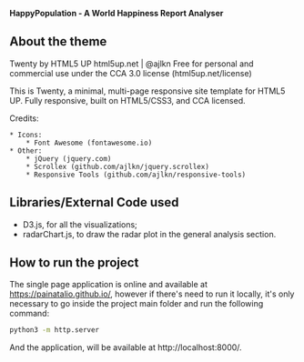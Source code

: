 **HappyPopulation - A World Happiness Report Analyser**

## About the theme

Twenty by HTML5 UP
html5up.net | @ajlkn
Free for personal and commercial use under the CCA 3.0 license (html5up.net/license)

This is Twenty, a minimal, multi-page responsive site template for HTML5 UP.
Fully responsive, built on HTML5/CSS3, and CCA licensed.

Credits:
	
	* Icons:
		* Font Awesome (fontawesome.io)
	* Other:
		* jQuery (jquery.com)
		* Scrollex (github.com/ajlkn/jquery.scrollex)
		* Responsive Tools (github.com/ajlkn/responsive-tools)


## Libraries/External Code used

* D3.js, for all the visualizations;
* radarChart.js, to draw the radar plot in the general analysis section.

## How to run the project

The single page application is online and available at https://painatalio.github.io/, however if there's need to run it locally, 
it's only necessary to go inside the project main folder and run the following command:

```bash
python3 -m http.server
```

And the application, will be available at http://localhost:8000/.
